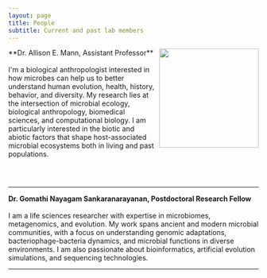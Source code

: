 ```yaml
---
layout: page
title: People
subtitle: Current and past lab members
---
```


<img align="right" height="200" src="/assets/img/allie.png"> 
**Dr. Allison E. Mann, Assistant Professor** 
<br/>
<br/>I'm a biological anthropologist interested in how microbes can help us to better understand human evolution, health, history, behavior, and diversity. My research lies at the intersection of microbial ecology, biological anthropology, biomedical sciences, and computational biology. I am particularly interested in the biotic and abiotic factors that shape host-associated microbial ecosystems both in living and past populations.

<a href="https://uwyomagelab.github.io/assets/pdf/Mann_CV.pdf" title="Download CV"><i class="fa fa-file" aria-hidden="true" style="font-size:25px;padding-left:5px;padding-right:5px"></i></a>
<a href="mailto:amann11@uwyo.edu" title="Contact"><i class="fa fa-envelope" aria-hidden="true" 
style="font-size:25px;padding-left:5px;padding-right:5px"></i></a>
<a href="https://orcid.org/0000-0001-7170-6017" title="ORCID"><i class="fab fa-orcid" style="font-size:25px;padding-left:5px;padding-right:5px"></i></a>
<a href="https://github.com/aemann01" title="GitHub"><i class="fab fa-github" style="font-size:25px;padding-left:5px;padding-right:5px"></i></a>
<a href="https://aemann01.github.io/" title="Web site"><i class="fas fa-home" style="font-size:25px;padding-left:5px;padding-right:5px"></i></a>


<hr>

**Dr. Gomathi Nayagam Sankaranarayanan, Postdoctoral Research Fellow** 
<br/>
<br/>I am a life sciences researcher with expertise in microbiomes, metagenomics, and evolution. My work spans ancient and modern microbial communities, with a focus on understanding genomic adaptations, bacteriophage-bacteria dynamics, and microbial functions in diverse environments. I am also passionate about bioinformatics, artificial evolution simulations, and sequencing technologies.

<hr>

